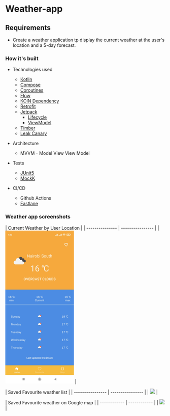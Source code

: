 # Weather-app

Requirements
----
- Create a weather application tp display the current weather at the user's location and a 5-day forecast.


### How it's built

* Technologies used
    * [Kotlin](https://kotlinlang.org/)
    * [Compose](https://developer.android.com/jetpack/compose)
    * [Coroutines](https://kotlinlang.org/docs/reference/coroutines-overview.html)
    * [Flow](https://kotlinlang.org/docs/reference/coroutines/flow.html)
    * [KOIN Dependency](https://insert-koin.io/)
    * [Retrofit](https://square.github.io/retrofit/)
    * [Jetpack](https://developer.android.com/jetpack)
        * [Lifecycle](https://developer.android.com/topic/libraries/architecture/lifecycle)
        * [ViewModel](https://developer.android.com/topic/libraries/architecture/viewmodel)
    * [Timber](https://github.com/JakeWharton/timber)
    * [Leak Canary](https://github.com/square/leakcanary)

* Architecture
  * MVVM - Model View View Model

* Tests
  * [JUnit5](https://junit.org/junit5/)
  * [MockK](https://github.com/mockk/mockk)

* CI/CD
  * Github Actions
  * [Fastlane](https://fastlane.tools)

### Weather app screenshots

| Current Weather by User Location | | --------------- | ---------------- |
| <img src="current_weather.jpg" height="480"> |

| Saved Favourite weather list | | ---------------- | ---------------- |
|  <img src="weather_favourite_list.png" height="480"> |

| Saved Favourite weather on Google map | | ------------ | ------------ |
| <img src="weather_favourite_map.png" height="480"> | 
